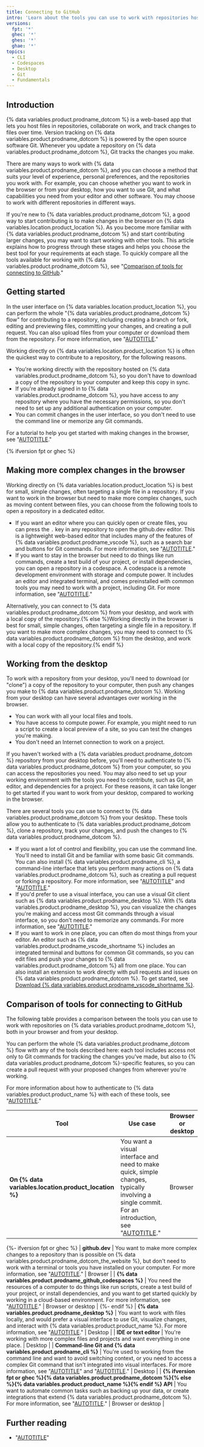 ```yaml
---
title: Connecting to GitHub
intro: 'Learn about the tools you can use to work with repositories hosted on {% data variables.product.prodname_dotcom %}.'
versions:
  fpt: '*'
  ghec: '*'
  ghes: '*'
  ghae: '*'
topics:
  - CLI
  - Codespaces
  - Desktop
  - Git
  - Fundamentals
---
```


## Introduction

{% data variables.product.prodname_dotcom %} is a web-based app that lets you host files in repositories, collaborate on work, and track changes to files over time. Version tracking on {% data variables.product.prodname_dotcom %} is powered by the open source software Git. Whenever you update a repository on {% data variables.product.prodname_dotcom %}, Git tracks the changes you make.

There are many ways to work with {% data variables.product.prodname_dotcom %}, and you can choose a method that suits your level of experience, personal preferences, and the repositories you work with. For example, you can choose whether you want to work in the browser or from your desktop, how you want to use Git, and what capabilities you need from your editor and other software. You may choose to work with different repositories in different ways.

If you're new to {% data variables.product.prodname_dotcom %}, a good way to start contributing is to make changes in the browser on {% data variables.location.product_location %}. As you become more familiar with {% data variables.product.prodname_dotcom %} and start contributing larger changes, you may want to start working with other tools. This article explains how to progress through these stages and helps you choose the best tool for your requirements at each stage. To quickly compare all the tools available for working with {% data variables.product.prodname_dotcom %}, see "[Comparison of tools for connecting to GitHub](#comparison-of-tools-for-connecting-to-github)."

## Getting started

In the user interface on {% data variables.location.product_location %}, you can perform the whole "{% data variables.product.prodname_dotcom %} flow" for contributing to a repository, including creating a branch or fork, editing and previewing files, committing your changes, and creating a pull request. You can also upload files from your computer or download them from the repository. For more information, see "[AUTOTITLE](/get-started/using-github/github-flow)."

Working directly on {% data variables.location.product_location %} is often the quickest way to contribute to a repository, for the following reasons.

- You're working directly with the repository hosted on {% data variables.product.prodname_dotcom %}, so you don't have to download a copy of the repository to your computer and keep this copy in sync.
- If you're already signed in to {% data variables.product.prodname_dotcom %}, you have access to any repository where you have the necessary permissions, so you don't need to set up any additional authentication on your computer.
- You can commit changes in the user interface, so you don't need to use the command line or memorize any Git commands.

For a tutorial to help you get started with making changes in the browser, see "[AUTOTITLE](/get-started/start-your-journey/hello-world)."

{% ifversion fpt or ghec %}

## Making more complex changes in the browser

Working directly on {% data variables.location.product_location %} is best for small, simple changes, often targeting a single file in a repository. If you want to work in the browser but need to make more complex changes, such as moving content between files, you can choose from the following tools to open a repository in a dedicated editor.

- If you want an editor where you can quickly open or create files, you can press the `.` key in any repository to open the github.dev editor. This is a lightweight web-based editor that includes many of the features of {% data variables.product.prodname_vscode %}, such as a search bar and buttons for Git commands. For more information, see "[AUTOTITLE](/codespaces/the-githubdev-web-based-editor)."
- If you want to stay in the browser but need to do things like run commands, create a test build of your project, or install dependencies, you can open a repository in a codespace. A codespace is a remote development environment with storage and compute power. It includes an editor and integrated terminal, and comes preinstalled with common tools you may need to work with a project, including Git. For more information, see "[AUTOTITLE](/codespaces/overview)."

Alternatively, you can connect to {% data variables.product.prodname_dotcom %} from your desktop, and work with a local copy of the repository.{% else %}Working directly in the browser is best for small, simple changes, often targeting a single file in a repository. If you want to make more complex changes, you may need to connect to {% data variables.product.prodname_dotcom %} from the desktop, and work with a local copy of the repository.{% endif %}

## Working from the desktop

To work with a repository from your desktop, you'll need to download (or "clone") a copy of the repository to your computer, then push any changes you make to {% data variables.product.prodname_dotcom %}. Working from your desktop can have several advantages over working in the browser.

- You can work with all your local files and tools.
- You have access to compute power. For example, you might need to run a script to create a local preview of a site, so you can test the changes you're making.
- You don't need an Internet connection to work on a project.

If you haven't worked with a {% data variables.product.prodname_dotcom %} repository from your desktop before, you'll need to authenticate to {% data variables.product.prodname_dotcom %} from your computer, so you can access the repositories you need. You may also need to set up your working environment with the tools you need to contribute, such as Git, an editor, and dependencies for a project. For these reasons, it can take longer to get started if you want to work from your desktop, compared to working in the browser.

There are several tools you can use to connect to {% data variables.product.prodname_dotcom %} from your desktop. These tools allow you to authenticate to {% data variables.product.prodname_dotcom %}, clone a repository, track your changes, and push the changes to {% data variables.product.prodname_dotcom %}.

- If you want a lot of control and flexibility, you can use the command line. You'll need to install Git and be familiar with some basic Git commands. You can also install {% data variables.product.prodname_cli %}, a command-line interface that lets you perform many actions on {% data variables.product.prodname_dotcom %}, such as creating a pull request or forking a repository. For more information, see "[AUTOTITLE](/get-started/getting-started-with-git/set-up-git)" and "[AUTOTITLE](/github-cli/github-cli/about-github-cli)."
- If you'd prefer to use a visual interface, you can use a visual Git client such as {% data variables.product.prodname_desktop %}. With {% data variables.product.prodname_desktop %}, you can visualize the changes you're making and access most Git commands through a visual interface, so you don't need to memorize any commands. For more information, see "[AUTOTITLE](/desktop/overview/about-github-desktop)."
- If you want to work in one place, you can often do most things from your editor. An editor such as {% data variables.product.prodname_vscode_shortname %} includes an integrated terminal and buttons for common Git commands, so you can edit files and push your changes to {% data variables.product.prodname_dotcom %} all from one place. You can also install an extension to work directly with pull requests and issues on {% data variables.product.prodname_dotcom %}. To get started, see [Download {% data variables.product.prodname_vscode_shortname %}](https://code.visualstudio.com/download).

## Comparison of tools for connecting to GitHub

The following table provides a comparison between the tools you can use to work with repositories on {% data variables.product.prodname_dotcom %}, both in your browser and from your desktop.

You can perform the whole {% data variables.product.prodname_dotcom %} flow with any of the tools described here: each tool includes access not only to Git commands for tracking the changes you've made, but also to {% data variables.product.prodname_dotcom %}-specific features, so you can create a pull request with your proposed changes from wherever you're working.

For more information about how to authenticate to {% data variables.product.product_name %} with each of these tools, see "[AUTOTITLE](/authentication/keeping-your-account-and-data-secure/about-authentication-to-github)."

| Tool | Use case | Browser or desktop |
| ---- | -------- | ------------------ |
| **On {% data variables.location.product_location %}** | You want a visual interface and need to make quick, simple changes, typically involving a single commit. For an introduction, see "[AUTOTITLE](/get-started/start-your-journey/hello-world)." | Browser |
{%- ifversion fpt or ghec %}
| **github.dev** | You want to make more complex changes to a repository than is possible on {% data variables.product.prodname_dotcom_the_website %}, but don't need to work with a terminal or tools you have installed on your computer. For more information, see "[AUTOTITLE](/codespaces/the-githubdev-web-based-editor#opening-the-githubdev-editor)." | Browser |
| **{% data variables.product.prodname_github_codespaces %}** | You need the resources of a computer to do things like run scripts, create a test build of your project, or install dependencies, and you want to get started quickly by working in a cloud-based environment. For more information, see "[AUTOTITLE](/codespaces/overview)." | Browser or desktop |
{%- endif %}
| **{% data variables.product.prodname_desktop %}** | You want to work with files locally, and would prefer a visual interface to use Git, visualize changes, and interact with {% data variables.product.product_name %}. For more information, see "[AUTOTITLE](/desktop/overview/about-github-desktop)." | Desktop |
| **IDE or text editor**  | You're working with more complex files and projects and want everything in one place. | Desktop |
| **Command-line Git and {% data variables.product.prodname_cli %}** | You're used to working from the command line and want to avoid switching context, or you need to access a complex Git command that isn't integrated into visual interfaces. For more information, see "[AUTOTITLE](/get-started/getting-started-with-git/set-up-git)" and "[AUTOTITLE](/github-cli/github-cli/about-github-cli)." | Desktop |
| **{% ifversion fpt or ghec %}{% data variables.product.prodname_dotcom %}{% else %}{% data variables.product.product_name %}{% endif %} API** | You want to automate common tasks such as backing up your data, or create integrations that extend {% data variables.product.prodname_dotcom %}. For more information, see "[AUTOTITLE](/rest/about-the-rest-api/comparing-githubs-rest-api-and-graphql-api)." | Browser or desktop |

## Further reading

- "[AUTOTITLE](/get-started/using-git/about-git)"
